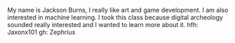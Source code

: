 My name is Jackson Burns, I really like art and game development. I am also interested in machine learning. I took this class because digital archeology sounded really interested and I wanted to learn more about it.
hfh: Jaxonx101
gh: Zephrius
